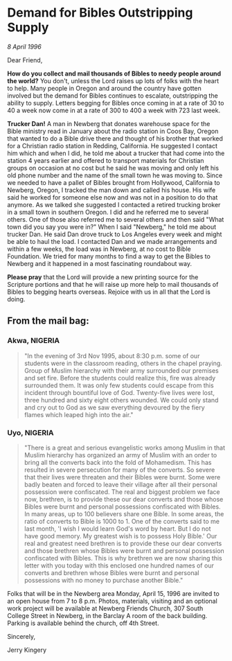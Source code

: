 # Demand for Bibles Outstripping Supply

*8 April 1996*

Dear Friend, 

**How do you collect and mail thousands of Bibles to needy people 
around the world?** You don't, unless the Lord raises up lots of folks 
with the heart to help. Many people in Oregon and around the country 
have gotten involved but the demand for Bibles continues to escalate, 
outstripping the ability to supply. Letters begging for Bibles once 
coming in at a rate of 30 to 40 a week now come in at a rate of 300 to 
400 a week with 723 last week. 

**Trucker Dan!** A man in Newberg that donates warehouse space for the 
Bible ministry read in January about the radio station in Coos Bay, 
Oregon that wanted to do a Bible drive there and thought of his brother 
that worked for a Christian radio station in Redding, California. He 
suggested I contact him which and when I did, he told me about a 
trucker that had come into the station 4 years earlier and offered to 
transport materials for Christian groups on occasion at no cost but he 
said he was moving and only left his old phone number and the name of 
the small town he was moving to. Since we needed to have a pallet of 
Bibles brought from Hollywood, California to Newberg, Oregon, I tracked 
the man down and called his house. His wife said he worked for someone 
else now and was not in a position to do that anymore. As we talked she 
suggested I contacted a retired trucking broker in a small town in 
southern Oregon. I did and he referred me to several others. One of 
those also referred me to several others and then said "What town did 
you say you were in?" When I said "Newberg," he told me about trucker 
Dan. He said Dan drove truck to Los Angeles every week and might be 
able to haul the load. I contacted Dan and we made arrangements and 
within a few weeks, the load was in Newberg, at no cost to Bible 
Foundation. We tried for many months to find a way to get the Bibles to 
Newberg and it happened in a most fascinating roundabout way. 

**Please pray** that the Lord will provide a new printing source for 
the Scripture portions and that he will raise up more help to mail 
thousands of Bibles to begging hearts overseas. Rejoice with us in all 
that the Lord is doing. 

## From the mail bag: 

### Akwa, NIGERIA

> "In the evening of 3rd Nov 1995, about 8:30 p.m. 
> some of our students were in the classroom reading, others in the 
> chapel praying. Group of Muslim hierarchy with their army surrounded 
> our premises and set fire. Before the students could realize this, fire 
> was already surrounded them. It was only few students could escape from 
> this incident through bountiful love of God. Twenty-five lives were 
> lost, three hundred and sixty eight others wounded. We could only stand 
> and cry out to God as we saw everything devoured by the fiery flames 
> which leaped high into the air." 

### Uyo, NIGERIA

> "There is a great and serious evangelistic works 
> among Muslim in that Muslim hierarchy has organized an army of Muslim 
> with an order to bring all the converts back into the fold of 
> Mohamedism. This has resulted in severe persecution for many of the 
> converts. So severe that their lives were threaten and their Bibles 
> were burnt. Some were badly beaten and forced to leave their village 
> after all their personal possession were confiscated. The real and 
> biggest problem we face now, brethren, is to provide these our dear 
> converts and those whose Bibles were burnt and personal possessions 
> confiscated with Bibles. In many areas, up to 100 believers share one 
> Bible. In some areas, the ratio of converts to Bible is 1000 to 1. One 
> of the converts said to me last month, 'I wish I would learn God's word 
> by heart. But I do not have good memory. My greatest wish is to possess 
> Holy Bible.' Our real and greatest need brethren is to provide these 
> our dear converts and those brethren whose Bibles were burnt and 
> personal possession confiscated with Bibles. This is why brethren we 
> are now sharing this letter with you today with this enclosed one 
> hundred names of our converts and brethren whose Bibles were burnt and 
> personal possessions with no money to purchase another Bible."  

Folks that will be in the Newberg area Monday, April 15, 1996 are 
invited to an open house from 7 to 8 p.m. Photos, materials, visiting 
and an optional work project will be available at Newberg Friends 
Church, 307 South College Street in Newberg, in the Barclay A room of 
the back building. Parking is available behind the church, off 4th 
Street. 

Sincerely,

Jerry Kingery
